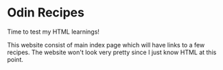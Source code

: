 # Odin Recipes
Time to test my HTML learnings!

This website consist of main index page which will have links to a few recipes. The website won't look very pretty since I just know HTML at this point.
